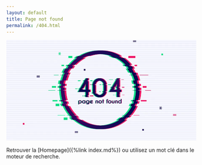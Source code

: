 ```yaml
---
layout: default
title: Page not found
permalink: /404.html
---
```


<!-- # Page not found -->

<div align="center">
<img src="./assets/images/404.webp" alt="" loading="lazy"/>
</div>


<!-- Désolé mais la page recherchée n'est pas disponible. -->

Retrouver la [Homepage]({%link index.md%}) ou utilisez un mot clé dans le moteur de recherche.